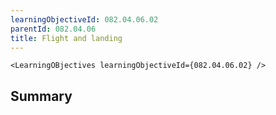 ```yaml
---
learningObjectiveId: 082.04.06.02
parentId: 082.04.06
title: Flight and landing
---
```


```tsx eval
<LearningOBjectives learningObjectiveId={082.04.06.02} />
```

## Summary
